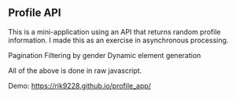 ## Profile API

This is a mini-application using an API that returns random profile information.
I made this as an exercise in asynchronous processing.

Pagination
Filtering by gender
Dynamic element generation

All of the above is done in raw javascript.

Demo: https://rik9228.github.io/profile_app/
